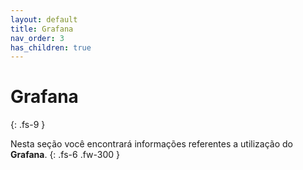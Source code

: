 ```yaml
---
layout: default
title: Grafana
nav_order: 3
has_children: true
---
```


# Grafana
{: .fs-9 }

Nesta seção você encontrará informações referentes a utilização do **Grafana**.
{: .fs-6 .fw-300 }

